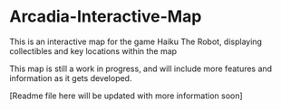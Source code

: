 # Arcadia-Interactive-Map
This is an interactive map for the game Haiku The Robot, displaying collectibles and key locations within the map


This map is still a work in progress, and will include more features and information as it gets developed. 

[Readme file here will be updated with more information soon]
